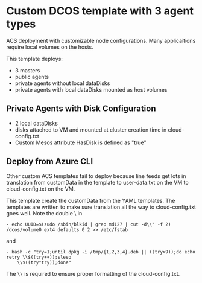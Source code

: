 # Custom DCOS template with 3 agent types

ACS deployment with customizable node configurations. Many applicaitions require local volumes on the hosts.

This template deploys:
* 3 masters
* public agents
* private agents without local dataDisks 
* private agents with local dataDisks mounted as host volumes

## Private Agents with Disk Configuration
* 2 local dataDisks
* disks attached to VM and mounted at cluster creation time in cloud-config.txt
* Custom Mesos attribute HasDisk is defined as "true" 

## Deploy from Azure CLI
Other custom ACS templates fail to deploy because line feeds get lots in translation from customData in the template to user-data.txt on the VM to cloud-config.txt on the VM.

This template create the customData from the YAML templates. The templates are written to make sure translation all the way to cloud-config.txt goes well. Note the double \\ in 

```
- echo UUID=$(sudo /sbin/blkid | grep md127 | cut -d\\" -f 2) /dcos/volume0 ext4 defaults 0 2 >> /etc/fstab
```
and 

```
- bash -c "try=1;until dpkg -i /tmp/{1,2,3,4}.deb || ((try>9));do echo retry \\$((try++));sleep
    \\$((try*try));done"
```

The ```\\``` is required to ensure proper formatting of the cloud-config.txt.